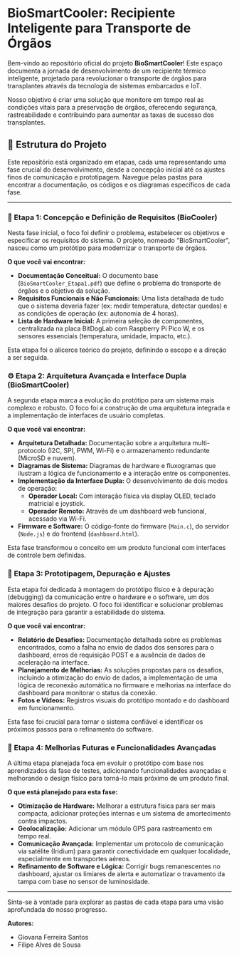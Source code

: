 # BioSmartCooler: Recipiente Inteligente para Transporte de Órgãos

Bem-vindo ao repositório oficial do projeto **BioSmartCooler**! Este espaço documenta a jornada de desenvolvimento de um recipiente térmico inteligente, projetado para revolucionar o transporte de órgãos para transplantes através da tecnologia de sistemas embarcados e IoT.

Nosso objetivo é criar uma solução que monitore em tempo real as condições vitais para a preservação de órgãos, oferecendo segurança, rastreabilidade e contribuindo para aumentar as taxas de sucesso dos transplantes.

## 📂 Estrutura do Projeto

Este repositório está organizado em etapas, cada uma representando uma fase crucial do desenvolvimento, desde a concepção inicial até os ajustes finos de comunicação e prototipagem. Navegue pelas pastas para encontrar a documentação, os códigos e os diagramas específicos de cada fase.

---

### 📄 Etapa 1: Concepção e Definição de Requisitos (BioCooler)

Nesta fase inicial, o foco foi definir o problema, estabelecer os objetivos e especificar os requisitos do sistema. O projeto, nomeado "BioSmartCooler", nasceu como um protótipo para modernizar o transporte de órgãos.

**O que você vai encontrar:**
* **Documentação Conceitual:** O documento base (`BioSmartCooler_Etapa1.pdf`) que define o problema do transporte de órgãos e o objetivo da solução.
* **Requisitos Funcionais e Não Funcionais:** Uma lista detalhada de tudo que o sistema deveria fazer (ex: medir temperatura, detectar quedas) e as condições de operação (ex: autonomia de 4 horas).
* **Lista de Hardware Inicial:** A primeira seleção de componentes, centralizada na placa BitDogLab com Raspberry Pi Pico W, e os sensores essenciais (temperatura, umidade, impacto, etc.).

Esta etapa foi o alicerce teórico do projeto, definindo o escopo e a direção a ser seguida.

### ⚙️ Etapa 2: Arquitetura Avançada e Interface Dupla (BioSmartCooler)

A segunda etapa marca a evolução do protótipo para um sistema mais complexo e robusto. O foco foi a construção de uma arquitetura integrada e a implementação de interfaces de usuário completas.

**O que você vai encontrar:**
* **Arquitetura Detalhada:** Documentação sobre a arquitetura multi-protocolo (I2C, SPI, PWM, Wi-Fi) e o armazenamento redundante (MicroSD e nuvem).
* **Diagramas de Sistema:** Diagramas de hardware e fluxogramas que ilustram a lógica de funcionamento e a interação entre os componentes.
* **Implementação da Interface Dupla:** O desenvolvimento de dois modos de operação:
    * **Operador Local:** Com interação física via display OLED, teclado matricial e joystick.
    * **Operador Remoto:** Através de um dashboard web funcional, acessado via Wi-Fi.
* **Firmware e Software:** O código-fonte do firmware (`Main.c`), do servidor (`Node.js`) e do frontend (`dashboard.html`).

Esta fase transformou o conceito em um produto funcional com interfaces de controle bem definidas.

### 🔧 Etapa 3: Prototipagem, Depuração e Ajustes

Esta etapa foi dedicada à montagem do protótipo físico e à depuração (debugging) da comunicação entre o hardware e o software, um dos maiores desafios do projeto. O foco foi identificar e solucionar problemas de integração para garantir a estabilidade do sistema.

**O que você vai encontrar:**
* **Relatório de Desafios:** Documentação detalhada sobre os problemas encontrados, como a falha no envio de dados dos sensores para o dashboard, erros de requisição POST e a ausência de dados de aceleração na interface.
* **Planejamento de Melhorias:** As soluções propostas para os desafios, incluindo a otimização do envio de dados, a implementação de uma lógica de reconexão automática no firmware e melhorias na interface do dashboard para monitorar o status da conexão.
* **Fotos e Vídeos:** Registros visuais do protótipo montado e do dashboard em funcionamento.

Esta fase foi crucial para tornar o sistema confiável e identificar os próximos passos para o refinamento do software.

### 🚀 Etapa 4: Melhorias Futuras e Funcionalidades Avançadas

A última etapa planejada foca em evoluir o protótipo com base nos aprendizados da fase de testes, adicionando funcionalidades avançadas e melhorando o design físico para torná-lo mais próximo de um produto final.

**O que está planejado para esta fase:**
* **Otimização de Hardware:** Melhorar a estrutura física para ser mais compacta, adicionar proteções internas e um sistema de amortecimento contra impactos.
* **Geolocalização:** Adicionar um módulo GPS para rastreamento em tempo real.
* **Comunicação Avançada:** Implementar um protocolo de comunicação via satélite (Iridium) para garantir conectividade em qualquer localidade, especialmente em transportes aéreos.
* **Refinamento de Software e Lógica:** Corrigir bugs remanescentes no dashboard, ajustar os limiares de alerta e automatizar o travamento da tampa com base no sensor de luminosidade.

---

Sinta-se à vontade para explorar as pastas de cada etapa para uma visão aprofundada do nosso progresso.

**Autores:**
* Giovana Ferreira Santos
* Filipe Alves de Sousa
